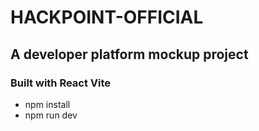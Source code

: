 # HACKPOINT-OFFICIAL
## A developer platform mockup project
### Built with React Vite

- npm install
- npm run dev
